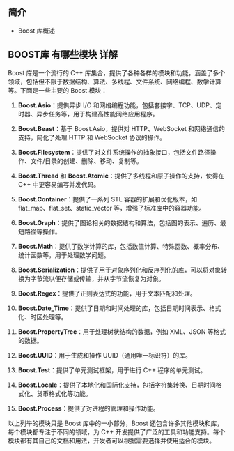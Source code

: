 ## 简介

+ Boost 库概述

## BOOST库 有哪些模块 详解

Boost 库是一个流行的 C++ 库集合，提供了各种各样的模块和功能，涵盖了多个领域，包括但不限于数据结构、算法、多线程、文件系统、网络编程、数学计算等。下面是一些主要的 Boost 模块：

1. **Boost.Asio**：提供异步 I/O 和网络编程功能，包括套接字、TCP、UDP、定时器、异步任务等，用于构建高性能网络应用程序。

2. **Boost.Beast**：基于 Boost.Asio，提供对 HTTP、WebSocket 和网络通信的支持，简化了处理 HTTP 和 WebSocket 协议的操作。

3. **Boost.Filesystem**：提供了对文件系统操作的抽象接口，包括文件路径操作、文件/目录的创建、删除、移动、复制等。

4. **Boost.Thread** 和 **Boost.Atomic**：提供了多线程和原子操作的支持，使得在 C++ 中更容易编写并发代码。

5. **Boost.Container**：提供了一系列 STL 容器的扩展和优化版本，如 flat_map、flat_set、static_vector 等，增强了标准库中的容器功能。

6. **Boost.Graph**：提供了图论相关的数据结构和算法，包括图的表示、遍历、最短路径等操作。

7. **Boost.Math**：提供了数学计算的库，包括数值计算、特殊函数、概率分布、统计函数等，用于处理数学问题。

8. **Boost.Serialization**：提供了用于对象序列化和反序列化的库，可以将对象转换为字节流以便存储或传输，并从字节流恢复为对象。

9. **Boost.Regex**：提供了正则表达式的功能，用于文本匹配和处理。

10. **Boost.Date_Time**：提供了日期和时间处理的库，包括日期时间表示、格式化、时区处理等。

11. **Boost.PropertyTree**：用于处理树状结构的数据，例如 XML、JSON 等格式的数据。

12. **Boost.UUID**：用于生成和操作 UUID（通用唯一标识符）的库。

13. **Boost.Test**：提供了单元测试框架，用于进行 C++ 程序的单元测试。

14. **Boost.Locale**：提供了本地化和国际化支持，包括字符集转换、日期时间格式化、货币格式化等功能。

15. **Boost.Process**：提供了对进程的管理和操作功能。

以上列举的模块只是 Boost 库中的一小部分，Boost 还包含许多其他模块和库，每个模块都专注于不同的领域，为 C++ 开发提供了广泛的工具和功能支持。每个模块都有其自己的文档和用法，开发者可以根据需要选择并使用适合的模块。